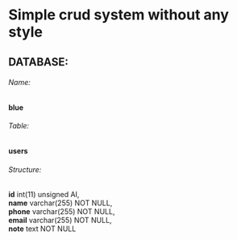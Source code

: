 
# Simple crud system without any style

## DATABASE: 

###### Name: 
**blue** <br/>
###### Table: 
**users** <br/>
###### Structure: <br/>
**id** int(11) unsigned AI, <br/>
**name** varchar(255) NOT NULL, <br/>
**phone** varchar(255) NOT NULL, <br/>
**email** varchar(255) NOT NULL, <br/>
**note** text NOT NULL <br/>

